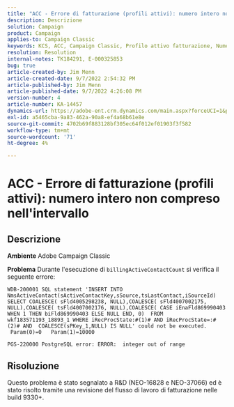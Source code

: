 ```yaml
---
title: "ACC - Errore di fatturazione (profili attivi): numero intero non compreso nell’intervallo consentito"
description: Descrizione
solution: Campaign
product: Campaign
applies-to: Campaign Classic
keywords: KCS, ACC, Campaign Classic, Profilo attivo fatturazione, Numero intero, non compreso nell'intervallo
resolution: Resolution
internal-notes: TK184291, E-000325853
bug: true
article-created-by: Jim Menn
article-created-date: 9/7/2022 2:54:32 PM
article-published-by: Jim Menn
article-published-date: 9/7/2022 4:26:08 PM
version-number: 4
article-number: KA-14457
dynamics-url: https://adobe-ent.crm.dynamics.com/main.aspx?forceUCI=1&pagetype=entityrecord&etn=knowledgearticle&id=4147fbf5-bc2e-ed11-9db1-0022480866ad
exl-id: a5465cba-9a83-462a-90a8-ef4a68b61e8e
source-git-commit: 4702b69f883128bf305ec64f012ef01903f3f582
workflow-type: tm+mt
source-wordcount: '71'
ht-degree: 4%

---
```


# ACC - Errore di fatturazione (profili attivi): numero intero non compreso nell&#39;intervallo

## Descrizione


<b>Ambiente</b>
Adobe Campaign Classic

<b>Problema</b>
Durante l&#39;esecuzione di `billingActiveContactCount` si verifica il seguente errore:


```
WDB-200001 SQL statement 'INSERT INTO NmsActiveContact(sActiveContactKey,sSource,tsLastContact,iSourceId) SELECT COALESCE( sFld4005298238, NULL),COALESCE( sFld4007002175, NULL),COALESCE( tsFld4007002176, NULL),COALESCE( CASE iEnaFld869990403 WHEN 1 THEN biFld869990403 ELSE NULL END, 0)  FROM wkf183571193_18893_1 WHERE iRecProcState:#(1)# AND iRecProcState=:#(2)# AND  COALESCE(sPKey_1,NULL) IS NULL' could not be executed.   Param(0)=0   Param(1)=10000

PGS-220000 PostgreSQL error: ERROR:  integer out of range
```



## Risoluzione


Questo problema è stato segnalato a R&amp;D (NEO-16828 e NEO-37066) ed è stato risolto tramite una revisione del flusso di lavoro di fatturazione nelle build 9330+.
